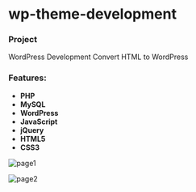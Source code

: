 # wp-theme-development

### Project 
WordPress Development
Convert HTML to WordPress

### Features: 
- **PHP**
- **MySQL**
- **WordPress**
- **JavaScript**
- **jQuery**
- **HTML5**
- **CSS3**


![page1](https://github.com/AbuSayedDev/wp-theme-development/assets/48875366/c4d72dcf-be07-40fc-8b07-9ec14cf2d720)

![page2](https://github.com/AbuSayedDev/wp-theme-development/assets/48875366/4c8ee900-1209-4e6e-a96d-d91a53f64e8a)
